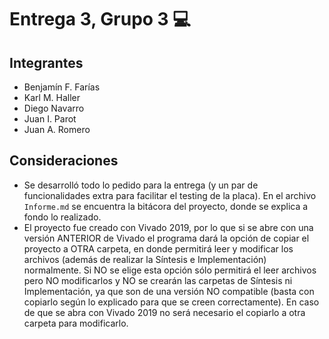 ﻿# Entrega 3, Grupo 3 :computer:

## Integrantes

- Benjamín F. Farías
- Karl M. Haller
- Diego Navarro
- Juan I. Parot
- Juan A. Romero

## Consideraciones

- Se desarrolló todo lo pedido para la entrega (y un par de funcionalidades extra para facilitar el testing de la placa). En el archivo `Informe.md` se encuentra la bitácora del proyecto, donde se explica a fondo lo realizado.
- El proyecto fue creado con Vivado 2019, por lo que si se abre con una versión ANTERIOR de Vivado el programa dará la opción de copiar el proyecto a OTRA carpeta, en donde permitirá leer y modificar los archivos
 (además de realizar la Síntesis e Implementación) normalmente. Si NO se elige esta opción sólo permitirá el leer archivos pero NO modificarlos y NO se crearán las carpetas de Síntesis ni Implementación, ya que son de una versión
 NO compatible (basta con copiarlo según lo explicado para que se creen correctamente). En caso de que se abra con Vivado 2019 no será necesario el copiarlo a otra carpeta para modificarlo.

